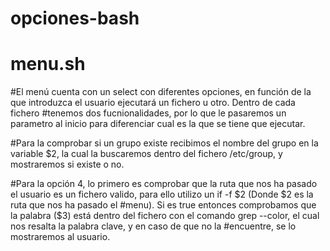 # opciones-bash
# menu.sh

#El menú cuenta con un select con diferentes opciones, en función de la que introduzca el usuario ejecutará un fichero u otro. Dentro de cada fichero
#tenemos dos fucnionalidades, por lo que le pasaremos un parametro al inicio para diferenciar cual es la que se tiene que ejecutar.

#Para la comprobar si un grupo existe recibimos el nombre del grupo en la variable $2, la cual la buscaremos dentro del fichero /etc/group, y mostraremos si existe o no.

#Para la opción 4, lo primero es comprobar que la ruta que nos ha pasado el usuario es un fichero valido, para ello utilizo un if -f $2 (Donde $2 es la ruta que nos ha pasado el #menu). Si es true entonces comprobamos que la palabra ($3) está dentro del fichero con el comando grep --color, el cual nos resalta la palabra clave, y en caso de que no la #encuentre, se lo mostraremos al usuario.
